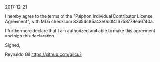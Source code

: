2017-12-21

I hereby agree to the terms of the "Psiphon Individual Contributor License Agreement", with MD5 checksum 83d54c85a43e0c0f416758779ea6740a.

I furthermore declare that I am authorized and able to make this agreement and sign this declaration.

Signed,

Reynaldo Gil https://github.com/gilcu3
